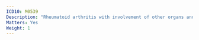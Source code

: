```yaml
---
ICD10: M0539
Description: "Rheumatoid arthritis with involvement of other organs and systems: Site unspecified"
Matters: Yes
Weight: 1
---
```

